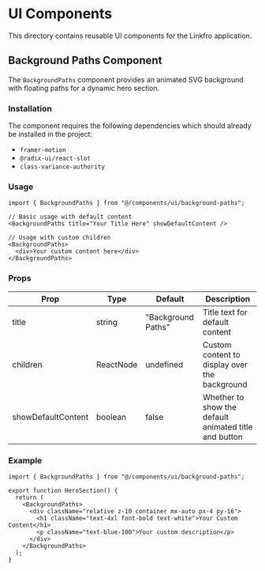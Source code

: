 # UI Components

This directory contains reusable UI components for the Linkfro application.

## Background Paths Component

The `BackgroundPaths` component provides an animated SVG background with floating paths for a dynamic hero section.

### Installation

The component requires the following dependencies which should already be installed in the project:

- `framer-motion`
- `@radix-ui/react-slot`
- `class-variance-authority`

### Usage

```tsx
import { BackgroundPaths } from "@/components/ui/background-paths";

// Basic usage with default content
<BackgroundPaths title="Your Title Here" showDefaultContent />

// Usage with custom children
<BackgroundPaths>
  <div>Your custom content here</div>
</BackgroundPaths>
```

### Props

| Prop | Type | Default | Description |
|------|------|---------|-------------|
| title | string | "Background Paths" | Title text for default content |
| children | ReactNode | undefined | Custom content to display over the background |
| showDefaultContent | boolean | false | Whether to show the default animated title and button |

### Example

```tsx
import { BackgroundPaths } from "@/components/ui/background-paths";

export function HeroSection() {
  return (
    <BackgroundPaths>
      <div className="relative z-10 container mx-auto px-4 py-16">
        <h1 className="text-4xl font-bold text-white">Your Custom Content</h1>
        <p className="text-blue-100">Your custom description</p>
      </div>
    </BackgroundPaths>
  );
}
```